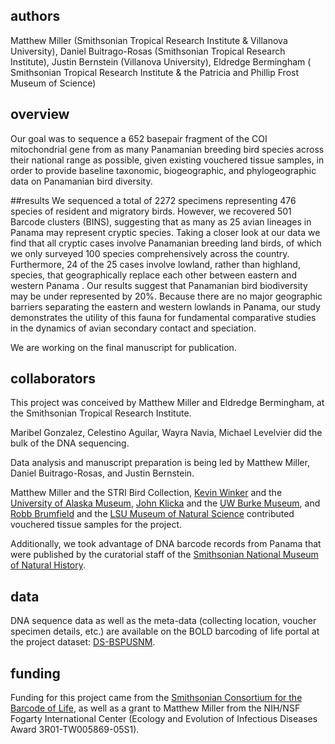 ## authors
Matthew Miller (Smithsonian Tropical Research Institute & Villanova University), Daniel Buitrago-Rosas (Smithsonian Tropical Research Institute), Justin Bernstein (Villanova University), Eldredge Bermingham ( Smithsonian Tropical Research Institute & the Patricia and Phillip Frost Museum of Science)

## overview
Our goal was to sequence a 652 basepair fragment of the  COI mitochondrial gene from as many Panamanian breeding bird species across their national range as possible, given existing vouchered tissue samples, in order to provide baseline taxonomic, biogeographic, and phylogeographic data on Panamanian bird diversity.

##results
We sequenced a total of 2272 specimens representing 476 species of resident and migratory birds. However, we recovered 501 Barcode clusters (BINS), suggesting that as many as 25 avian lineages in Panama may represent cryptic species. Taking a closer look at our data we find that all cryptic cases involve Panamanian breeding land birds, of which we only surveyed 100 species comprehensively across the country. Furthermore, 24 of the 25 cases involve lowland, rather than highland, species, that geographically replace each other between eastern and western Panama . Our results suggest that Panamanian bird biodiversity may be under represented by 20%. Because there are no major geographic barriers separating the eastern and western lowlands in Panama, our study demonstrates the utility of this fauna for fundamental comparative studies in the dynamics of avian secondary contact and speciation.

We are working on the final manuscript for publication.

## collaborators
This project was conceived by Matthew Miller and Eldredge Bermingham, at the Smithsonian Tropical Research Institute.

Maribel Gonzalez, Celestino Aguilar, Wayra Navia, Michael Levelvier did the bulk of the DNA sequencing.

Data analysis and manuscript preparation is being led by Matthew Miller, Daniel Buitrago-Rosas, and Justin Bernstein.

Matthew Miller and the STRI Bird Collection, [Kevin Winker](http://www.kevinwinker.org/) and the [University of Alaska Museum](http://www.universityofalaskamuseumbirds.org/), [John Klicka](http://klickalab.com/) and the [UW Burke Museum](http://www.burkemuseum.org/research-and-collections/ornithology), and [Robb Brumfield](http://www.museum.lsu.edu/brumfield.html) and the [LSU Museum of Natural Science](http://sites01.lsu.edu/wp/mns/) contributed vouchered tissue samples for the project.

Additionally, we took advantage of DNA barcode records from Panama that were published by the curatorial staff of the [Smithsonian National Museum of Natural History](http://vertebrates.si.edu/birds/).

## data
DNA sequence data as well as the meta-data (collecting location, voucher specimen details, etc.) are available on the BOLD barcoding of life portal at the project dataset: [DS-BSPUSNM](http://www.boldsystems.org/index.php/Public_SearchTerms?query=DS-BSPUSNM).

## funding
Funding for this project came from the [Smithsonian Consortium for the Barcode of Life](http://barcoding.si.edu/), as well as a grant to Matthew Miller from the NIH/NSF Fogarty International Center (Ecology and Evolution of Infectious Diseases Award 3R01-TW005869-05S1).
